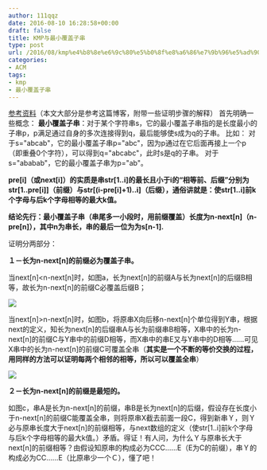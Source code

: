 ```yaml
---
author: 111qqz
date: 2016-08-10 16:28:58+00:00
draft: false
title: KMP与最小覆盖子串
type: post
url: /2016/08/kmp%e4%b8%8e%e6%9c%80%e5%b0%8f%e8%a6%86%e7%9b%96%e5%ad%90%e4%b8%b2/
categories:
- ACM
tags:
- kmp
- 最小覆盖子串
---
```


[参考资料](http://blog.csdn.net/fjsd155/article/details/6866991)（本文大部分是参考这篇博客，附带一些证明步骤的解释）
首先明确一些概念：
**最小覆盖子串**：对于某个字符串s，它的最小覆盖子串指的是长度最小的子串p，p满足通过自身的多次连接得到q，最后能够使s成为q的子串。
比如：
对于s="abcab"，它的最小覆盖子串p="abc"，因为p通过在它后面再接上一个p（即重叠0个字符），可以得到q="abcabc"，此时s是q的子串。
对于s="ababab"，它的最小覆盖子串为p="ab"。



**pre[i]（或next[i]）的实质是串str[1..i]的最长且小于i的“相等前、后缀”分别为str[1..pre[i]]（前缀）与str[(i-pre[i]+1)..i]（后缀），通俗讲就是：使str[1..i]前k个字母与后k个字母相等的最大k值。**



**结论先行：最小覆盖子串（串尾多一小段时，用前缀覆盖）长度为n-next[n]（n-pre[n]），其中n为串长，串的最后一位为为s[n-1].**



证明分两部分：

**１－长为n-next[n]的前缀必为覆盖子串。**

当next[n]<n-next[n]时，如图a，长为next[n]的前缀A与长为next[n]的后缀B相等，故长为n-next[n]的前缀C必覆盖后缀B；

![](http://hi.csdn.net/attachment/201110/12/0_1318409624ugQu.gif)


当next[n]>n-next[n]时，如图b，将原串X向后移n-next[n]个单位得到Y串，根据next的定义，知长为next[n]的后缀串A与长为前缀串B相等，X串中的长为n-next[n]的前缀C与Y串中的前缀D相等，而X串中的串E又与Y串中的D相等……可见X串中的长为n-next[n]的前缀C可覆盖全串（**其实是一个不断的等价交换的过程，用同样的方法可以证明每两个相邻的相等，所以可以覆盖全串**）

![](http://hi.csdn.net/attachment/201110/12/0_13184096821133.gif)




**２－长为n-next[n]的前缀是最短的。**

如图c，串A是长为n-next[n]的前缀，串B是长为next[n]的后缀，假设存在长度小于n-next[n]的前缀C能覆盖全串，则将原串X截去前面一段C，得到新串Ｙ，则Ｙ必与原串长度大于next[n]的前缀相等，与next数组的定义（使str[1..i]前k个字母与后k个字母相等的最大k值。）矛盾。得证！有人问，为什么Ｙ与原串长大于next[n]的前缀相等？由假设知原串的构成必为CCC……E（E为C的前缀），串Ｙ的构成必为CC……E（比原串少一个Ｃ），懂了吧！




